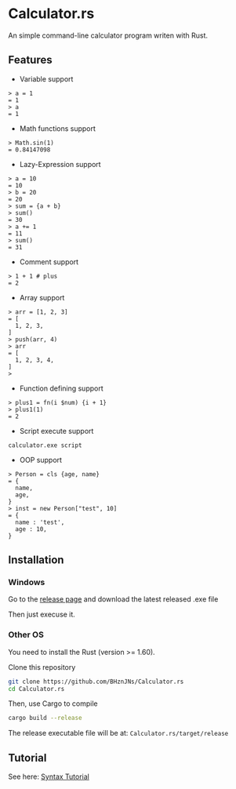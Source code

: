 # Calculator.rs

An simple command-line calculator program writen with Rust.

## Features

- Variable support

```text
> a = 1
= 1
> a
= 1
```

- Math functions support

```text
> Math.sin(1) 
= 0.84147098
```

- Lazy-Expression support

```text
> a = 10
= 10
> b = 20
= 20
> sum = {a + b}
> sum()
= 30
> a += 1
= 11
> sum()
= 31
```

- Comment support

```text
> 1 + 1 # plus
= 2
```

- Array support

```text
> arr = [1, 2, 3] 
= [
  1, 2, 3,
]
> push(arr, 4) 
> arr
= [
  1, 2, 3, 4,
]
>
```

- Function defining support

```text
> plus1 = fn(i $num) {i + 1} 
> plus1(1) 
= 2
```

- Script execute support

```text
calculator.exe script
```

- OOP support

```text
> Person = cls {age, name}
= {
  name,
  age,
}
> inst = new Person["test", 10] 
= {
  name : 'test',
  age : 10,
}
```

## Installation

### Windows

Go to the [release page](https://github.com/BHznJNs/Calculator.rs/releases) and download the latest released .exe file

Then just execuse it.

### Other OS

You need to install the Rust (version >= 1.60).

Clone this repository

```sh
git clone https://github.com/BHznJNs/Calculator.rs
cd Calculator.rs
```

Then, use Cargo to compile

```sh
cargo build --release
```

The release executable file will be at: `Calculator.rs/target/release`

## Tutorial

See here: [Syntax Tutorial](./examples/syntax)
